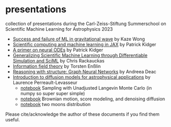 # presentations
collection of presentations during the Carl-Zeiss-Stiftung Summerschool on Scientific Machine Learning for Astrophysics 2023 

* [Success and failure of ML in gravitational wave](https://kazewong.github.io/MyUnhingedPresnetations/slides/czs2023/top.html) by Kaze Wong
* [Scientific computing and machine learning in JAX](Kidger_Scientific_computing_and_machine_learning_in_JAX.pdf) by Patrick Kidger
* [A primer on neural ODEs](Kidger_primer_on_neural_odes.pdf) by Patrick Kidger
* [Generalizing Scientific Machine Learning through Differentiable Simulation and SciML](Rackauckas_Generalizing_Scientific_Machine_Learning_through%20Differentiable_Simulation_SciML.pdf) by Chris Rackauckas
* [Information field theory](https://czssummerscho-1zn2726.slack.com/files/U05G80KCBC6/F05NLADAML1/ift_nifty.pdf) by Torsten Enßlin
* [Reasoning with structure: Graph Neural Networks](Deac_graph_neural_networks.pdf) by Andreea Deac
* [Introduction to diffusion models for astrophysical applications](levasseur_diffusion_model.pdf) by Laurence Perreault-Levasseur
  * [notebook](https://drive.google.com/file/d/1OXVN_-gpmAAkEGoBjqaf-aDHXk5ZlQMR/view?usp=sharing) Sampling with Unadjusted Langevin Monte Carlo (in numpy so super super simple)
  * [notebook](https://drive.google.com/file/d/1SuUdjKEVmKtMoUJOkau7qBR5CLGJYrqr/view?usp=sharing) Brownian motion, score modeling, and denoising diffusion
  * [notebook](https://drive.google.com/file/d/1LcmsZQ71Uwh-z0G8d9-HduYNoa4yIvgU/view?usp=sharing) two moons distribution

Please cite/acknowledge the author of these documents if you find them useful.
